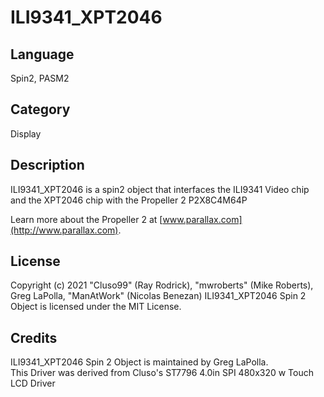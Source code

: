 # ILI9341_XPT2046

## Language

Spin2, PASM2

## Category

Display

## Description

ILI9341_XPT2046 is a spin2 object that interfaces the ILI9341 Video chip and the XPT2046 chip with the Propeller 2 P2X8C4M64P

Learn more about the Propeller 2 at [www.parallax.com](http://www.parallax.com).



## License

Copyright (c) 2021 "Cluso99" (Ray Rodrick), "mwroberts" (Mike Roberts), Greg LaPolla, "ManAtWork" (Nicolas Benezan)
ILI9341_XPT2046 Spin 2 Object is licensed under the MIT License.

## Credits

ILI9341_XPT2046 Spin 2 Object is maintained by Greg LaPolla. <br />
This Driver was derived from Cluso's ST7796 4.0in SPI 480x320 w Touch LCD Driver

